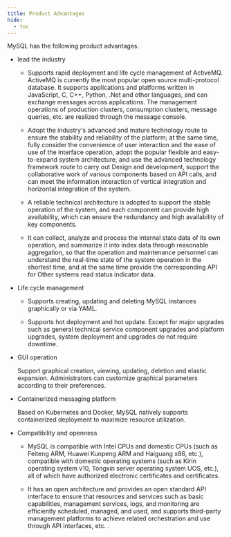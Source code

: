 ```yaml
---
title: Product Advantages
hide:
  - toc
---
```


MySQL has the following product advantages.

- lead the industry
  
    - Supports rapid deployment and life cycle management of ActiveMQ. ActiveMQ is currently the most popular open source multi-protocol database. It supports applications and platforms written in JavaScript, C, C++, Python, .Net and other languages, and can exchange messages across applications. The management operations of production clusters, consumption clusters, message queries, etc. are realized through the message console.

    - Adopt the industry's advanced and mature technology route to ensure the stability and reliability of the platform; at the same time, fully consider the convenience of user interaction and the ease of use of the interface operation, adopt the popular flexible and easy-to-expand system architecture, and use the advanced technology framework route to carry out Design and development, support the collaborative work of various components based on API calls, and can meet the information interaction of vertical integration and horizontal integration of the system.

    - A reliable technical architecture is adopted to support the stable operation of the system, and each component can provide high availability, which can ensure the redundancy and high availability of key components.

    - It can collect, analyze and process the internal state data of its own operation, and summarize it into index data through reasonable aggregation, so that the operation and maintenance personnel can understand the real-time state of the system operation in the shortest time, and at the same time provide the corresponding API for Other systems read status indicator data.

- Life cycle management

    - Supports creating, updating and deleting MySQL instances graphically or via YAML.

    - Supports hot deployment and hot update. Except for major upgrades such as general technical service component upgrades and platform upgrades, system deployment and upgrades do not require downtime.

- GUI operation

    Support graphical creation, viewing, updating, deletion and elastic expansion. Administrators can customize graphical parameters according to their preferences.

- Containerized messaging platform

    Based on Kubernetes and Docker, MySQL natively supports containerized deployment to maximize resource utilization.

- Compatibility and openness

    - MySQL is compatible with Intel CPUs and domestic CPUs (such as Feiteng ARM, Huawei Kunpeng ARM and Haiguang x86, etc.), compatible with domestic operating systems (such as Kirin operating system v10, Tongxin server operating system UOS, etc.), all of which have authorized electronic certificates and certificates.

    - It has an open architecture and provides an open standard API interface to ensure that resources and services such as basic capabilities, management services, logs, and monitoring are efficiently scheduled, managed, and used, and supports third-party management platforms to achieve related orchestration and use through API interfaces, etc. .